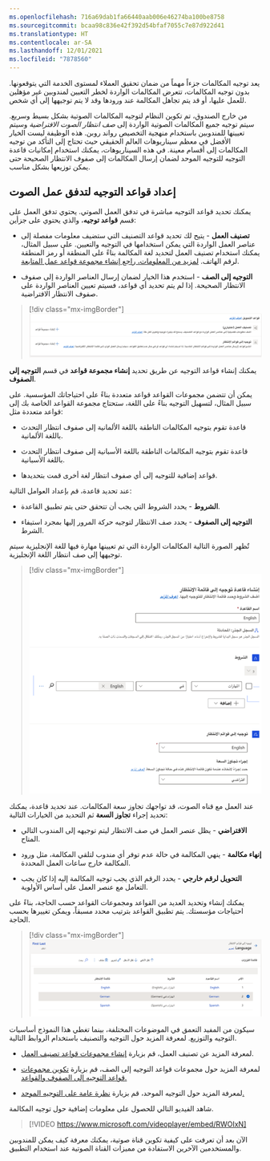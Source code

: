 ```yaml
---
ms.openlocfilehash: 716a69dab1fa66440aab006e46274ba100be8758
ms.sourcegitcommit: bcaa98c836e42f392d54bfaf7055c7e87d922d41
ms.translationtype: HT
ms.contentlocale: ar-SA
ms.lasthandoff: 12/01/2021
ms.locfileid: "7878560"
---
```

يعد توجيه المكالمات جزءاً مهماً من ضمان تحقيق العملاء لمستوى الخدمة التي يتوقعونها. بدون توجيه المكالمات، تتعرض المكالمات الواردة لخطر التعيين لمندوبين غير مؤهلين للعمل عليها، أو قد يتم تجاهل المكالمة عند ورودها وقد لا يتم توجيهها إلى أي شخص. 

من خارج الصندوق، تم تكوين النظام لتوجيه المكالمات الصوتية بشكل بسيط وسريع. سيتم توجيه جميع المكالمات الصوتية الواردة إلى *صف انتظار الصوت الافتراضية* وسيتم تعيينها للمندوبين باستخدام منهجية التخصيص رواند روبن. هذه الوظيفة ليست الخيار الأفضل في معظم سيناريوهات العالم الحقيقي حيث تحتاج إلى التأكد من توجيه المكالمات إلى أقسام معينة. في هذه السيناريوهات، يمكنك استخدام إمكانيات قاعدة التوجيه للتوجيه الموحد لضمان إرسال المكالمات إلى صفوف الانتظار الصحيحة حتى يمكن توزيعها بشكل مناسب. 

## <a name="set-up-routing-rules-for-a-voice-workstream"></a>إعداد قواعد التوجيه لتدفق عمل الصوت

يمكنك تحديد قواعد التوجيه مباشرة في تدفق العمل الصوتي.
يحتوي تدفق العمل على قسم **قواعد توجيه**، والذي يحتوي على جزأين:

-   **تصنيف العمل** - يتيح لك تحديد قواعد التصنيف التي ستضيف معلومات مفصلة إلى عناصر العمل الواردة التي يمكن استخدامها في التوجيه والتعيين. على سبيل المثال، يمكنك استخدام تصنيف العمل لتحديد لغة المكالمة بناءً على المنطقة أو رمز المنطقة لرقم الهاتف. [لمزيد من المعلومات، راجع إنشاء مجموعة قواعد عمل المتابعة](/dynamics365/customer-service/configure-work-classification?azure-portal=true#create-work-classification-rulesets).

-   **التوجيه إلى الصف** - استخدم هذا الخيار لضمان إرسال العناصر الواردة إلى صفوف الانتظار الصحيحة. إذا لم يتم تحديد أي قواعد، فسيتم تعيين العناصر الواردة على صفوف الانتظار الافتراضية. 
    
> [!div class="mx-imgBorder"]
> [![لقطة الشاشة تظهر خيارات تصنيف العمل والتوجيه إلى الصف في قسم قواعد التوجيه.](../media/routing.png)](../media/routing.png#lightbox)

يمكنك إنشاء قواعد التوجيه عن طريق تحديد **إنشاء مجموعة قواعد** في قسم **التوجيه إلى الصفوف**. 

يمكن أن تتضمن مجموعات القواعد قواعد متعددة بناءً على احتياجاتك المؤسسية. على سبيل المثال، لتسهيل التوجيه بناءً على اللغة، ستحتاج مجموعة القواعد الخاصة بك إلى قواعد متعددة مثل: 

-   قاعدة تقوم بتوجيه المكالمات الناطقة باللغة الألمانية إلى صفوف انتظار التحدث باللغة الألمانية.

-   قاعدة تقوم بتوجيه المكالمات الناطقة باللغة الأسبانية إلى صفوف انتظار التحدث باللغة الأسبانية. 

-   قواعد إضافية للتوجيه إلى أي صفوف انتظار لغة أخرى قمت بتحديدها. 

عند تحديد قاعدة، قم بإعداد العوامل التالية:

-   **الشروط** - يحدد الشروط التي يجب أن تتحقق حتى يتم تطبيق القاعدة. 

-   **التوجيه إلى الصفوف** - يحدد صف الانتظار لتوجيه حركة المرور إليها بمجرد استيفاء الشرط. 

تٌظهر الصورة التالية المكالمات الواردة التي تم تعيينها مهارة فيها للغة الإنجليزية سيتم توجيهها إلى صف انتظار اللغة الإنجليزية. 

> [!div class="mx-imgBorder"]
> [![لقطة شاشة تُظهر قاعدة التوجيه إلى الصف.](../media/routing-rule.png)](../media/routing-rule.png#lightbox)

عند العمل مع قناه الصوت، قد تواجهك تجاوز سعة المكالمات. عند تحديد قاعدة، يمكنك تحديد إجراء **تجاوز السعة** ثم التحديد من الخيارات التالية: 

-   **الافتراضي** - يظل عنصر العمل في صف الانتظار ليتم توجيهه إلى المندوب التالي المتاح.

-   **إنهاء مكالمة** - ينهي المكالمة في حالة عدم توفر أي مندوب لتلقي المكالمة، مثل ورود المكالمة خارج ساعات العمل المحددة. 

-   **التحويل لرقم خارجي** - يحدد الرقم الذي يجب توجيه المكالمة إليه إذا كان يجب التعامل مع عنصر العمل على أساس الأولوية.

يمكنك إنشاء وتحديد العديد من القواعد ومجموعات القواعد حسب الحاجة، بناءً على احتياجات مؤسستك. يتم تطبيق القواعد بترتيب محدد مسبقاً، ويمكن تغييرها بحسب الحاجة.

> [!div class="mx-imgBorder"]
> [![لقطة شاشة تُظهر عينة من قواعد اللغة.](../media/rule.png)](../media/rule.png#lightbox)

سيكون من المفيد التعمق في الموضوعات المختلفة، بينما تغطي هذا النموذج أساسيات التوجيه والتوزيع.
لمعرفة المزيد حول التوجيه والتصنيف باستخدام الروابط التالية. 

-   لمعرفة المزيد عن تصنيف العمل، قم بزيارة [إنشاء مجموعات قواعد تصنيف العمل](/dynamics365/customer-service/configure-work-classification?azure-portal=true#create-work-classification-rulesets).

-   لمعرفة المزيد حول مجموعات قواعد التوجيه إلى الصف، قم بزيارة [تكوين مجموعات قواعد التوجيه إلى الصفوف والقواعد.](/dynamics365/customer-service/configure-work-classification?azure-portal=true#configure-route-to-queues-rulesets-and-rules)
    
-   لمعرفة المزيد حول التوجيه الموحد، قم بزيارة [نظرة عامة على التوجيه الموحد.](/dynamics365/customer-service/overview-unified-routing/?azure-portal=true)

شاهد الفيديو التالي للحصول على معلومات إضافية حول توجيه المكالمة.

> [!VIDEO https://www.microsoft.com/videoplayer/embed/RWOIxN]
    
الآن بعد أن تعرفت على كيفية تكوين قناة صوتية، يمكنك معرفة كيف يمكن للمندوبين والمستخدمين الآخرين الاستفادة من مميزات القناة الصوتية عند استخدام التطبيق. 
